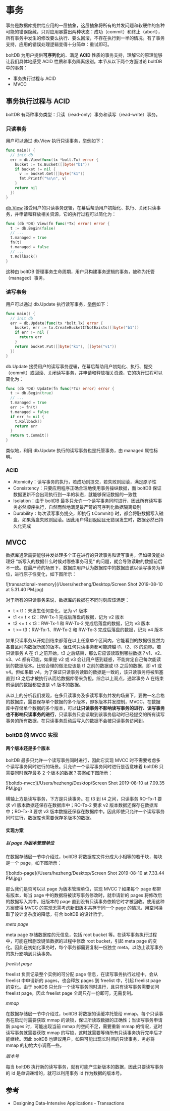# 事务

事务是数据库提供给应用的一层抽象，这层抽象将所有的并发问题和软硬件的各种可能的错误隐藏，只对应用暴露出两种状态：成功（commit）和终止（abort），所有事务中发生的修改要么执行、要么回滚，不存在执行到一半的情况。有了事务支持，应用的错误处理逻辑变得十分简单：重试即可。

boltDB 为用户提供**可序列化**的、满足 **ACID** 性质的事务支持，理解它的原理能够让我们具体地感受 ACID 性质和事务隔离级别。本节从以下两个方面讨论 boltDB 中的事务：

* 事务执行过程与 ACID
* MVCC

## 事务执行过程与 ACID

boltDB 有两种事务类型：只读（read-only）事务和读写（read-write）事务。

### 只读事务

用户可以通过 db.View 执行只读事务，[举例](./tx/exec_example.go)如下：

```go
func main() {
  // init db
  err = db.View(func(tx *bolt.Tx) error {
    bucket := tx.Bucket([]byte("b1"))
    if bucket != nil {
      v := bucket.Get([]byte("k1"))
      fmt.Printf("%s\n", v)
    }
    return nil
  })
}
```

[db.View](https://github.com/boltdb/bolt/blob/master/db.go#L612) 接受用户的只读事务逻辑，在幕后帮助用户初始化、执行、关闭只读事务，并申请和释放相关资源，它的执行过程可以简化为：

```go
func (db *DB) View(fn func(*Tx) error) error {
  t := db.Begin(false)
  // ...
  t.managed = true
  fn(t)
  t.managed = false
  // ...
  t.Rollback()
}
```

这种由 boltDB 管理事务生命周期，用户只构建事务逻辑的事务，被称为托管（managed）事务。

### 读写事务

用户可以通过 db.Update 执行读写事务，[举例](./tx/exec_example.go)如下：

```go
func main() {
  // init db
  err = db.Update(func(tx *bolt.Tx) error {
    bucket, err := tx.CreateBucketIfNotExists([]byte("b1"))
    if err != nil {
      return err
    }
    return bucket.Put([]byte("k1"), []byte("v1"))
  })
}
```

db.Update 接受用户的读写事务逻辑，在幕后帮助用户初始化、执行、提交（commit）或回滚、关闭读写事务，并申请和释放相关资源，它的执行过程可以简化为：

```go
func (db *DB) Update(fn func(*Tx) error) error {
  t := db.Begin(true)
  // ...
  t.managed = true
  err := fn(t)
  t.managed = false
  if err != nil {
    t.Rollback()
    return err
  }
  return t.Commit()
}
```

类似地，利用 db.Update 执行的读写事务也是托管事务，由 managed 属性标明。

### ACID

* Atomicity：读写事务的执行，若成功则提交，若失败则回滚，满足原子性
* Consistency：只要应用程序正确合理地使用事务操纵数据，而 boltDB 保证数据更新不会出现执行到一半的状态，就能够保证数据的一致性
* Isolation：由于 boltDB 最多只允许一个读写事务同时进行，因此所有读写事务必然顺序执行，自然而然地满足最严苛的可序列化数据隔离级别
* Durability：每次读写事务提交，即执行 t.Commit() 时，都会将脏数据写入磁盘，如果落盘失败则回滚。因此用户得到返回且无错误发生时，数据必然已持久化完成

## MVCC

数据库通常需要能够并发处理多个正在进行的只读事务和读写事务，但如果没能处理好 ”新写入的数据什么时候对哪些事务可见“ 的问题，就会导致读取的数据前后不一致。在最严苛的场景下，数据库用户认为数据库中的数据应该以读写事务为单位，进行原子性变化，如下图所示：

![transactional-memory](/Users/hezheng/Desktop/Screen Shot 2019-08-10 at 5.31.40 PM.jpg)

对于所有的只读事务来说，数据库的数据在不同时刻应该满足：

* t < t1：未发生任何变化，记为 v1 版本
* t1 <= t < t2：RW-Tx-1 完成后落盘的数据，记为 v2 版本
* t2 <= t < t3：RW-Tx-1 和 RW-Tx-2 完成后落盘的数据，记为 v3 版本
* t >= t3：RW-Tx-1、RW-Tx-2 和 RW-Tx-3 完成后落盘的数据，记为 v4 版本

如果只读事务从开始到结束都落在以上任意单个区间内，它能看到的数据很显然为各自区间内数据所属的版本。但任何只读事务都可能跨越 t1、t2、t3 的边界。若只读事务 A 在 t1 之前开始，t3 之后结束，那么它应该读取到哪些数据？v1、v2、v3、v4 都有可能，如果是 v2 或 v3 会让用户感到疑惑，不能肯定自己每次能读到的数据版本。比较合理的做法应该是 t1 之前的数据或 t3 之后的数据，即 v1 或 v4。但如果取 v4，为了保证只读事务读取的数据是一致的，该只读事务将被阻塞直到 t3 之后才被执行从而给数据库带来负担。综合以上观点，通常事务 A 在结束前读到的数据都应该是 v1 版本的数据。

从以上的分析我们发现，在多只读事务及多读写事务并发的场景下，要做一名合格的数据库，需要保存单个数据的多个版本，即多版本并发控制，MVCC。在数据库中存储单个数据的多个版本，可以**让只读事务不影响读写事务的进行、读写事务也不影响只读事务的进行**，只读事务只会读取到该事务启动时已经提交的所有读写事务的所有数据，在只读事务启动后写入的数据不会被只读事务访问到。

### boltDB 的 MVCC 实现

#### 两个版本还是多个版本

boltDB 最多只允许一个读写事务同时进行，因此它实现 MVCC 时不需要考虑多个读写事务同时进行的场景。只允许一个读写事务同时进行是否意味着 boltDB 只需要同时保存最多 2 个版本的数据？答案如下图所示：

![boltdb-mvcc](/Users/hezheng/Desktop/Screen Shot 2019-08-10 at 7.09.35 PM.jpg)

横轴上方是读写事务，下方是只读事务。在 t3 到 t4 之间，只读事务 RO-Tx-1 要求 v1 版本数据还保存在数据库中；RO-Tx-2 要求 v2 版本数据还保存在数据库中；RO-Tx-3 要求 v3 版本数据还保存在数据库中。因此即使只允许一个读写事务同时进行，数据库也需要保存多版本的数据。

#### 实现方案

##### 以 page 为版本管理单位

在数据存储层一节中介绍过，boltDB 将数据库文件分成大小相等的若干块，每块是一个 page，如下图所示：

![boltdb-page](/Users/hezheng/Desktop/Screen Shot 2019-08-10 at 7.33.44 PM.jpg)

那么我们是否可以以 page 为版本管理单位，实现 MVCC？如果每个 page 都带有版本，每当 page 中的数据将被读写事务修改时，就申请新的 pages 将修改后的数据写入其中，旧版本的 page 直到没有只读事务依赖它时才被回收。使用这种方案使得 MVCC 的实现无需考虑新旧版本共存于同一个 page 的情况，用空间换取了设计复杂度的降低，符合 boltDB 的设计哲学。

*meta page*

meta page 存储数据库的元信息，包括 root bucket 等。在读写事务执行过程中，可能在增删改键值数据的过程中修改 root bucket，引起 meta page 的变化。因此在初始化事务时，每个事务都需要复制一份独立 meta，以防止读写事务的执行影响到只读事务。

*freelist page*

freelist 负责记录整个实例的可分配 page 信息，在读写事务执行过程中，会从 freelist 中申请新的 pages，也会释放 pages 到 freelist 中，引起 freelist page 的变化。由于 boltDB 只允许一个读写事务同时进行，且只有读写事务需要访问 freelist page，因此 freelist page 全局只存一份即可，无需复制。

*mmap*

在数据存储层一节中介绍过，boltDB 将数据的读缓冲托管给 mmap。每个只读事务在启动时需要获取 mmap 的读锁，保证所读取数据的正确性；当读写事务申请新 pages 时，可能出现当前 mmap 的空间不足，需要重新 mmap 的情况，这时读写事务就需要获取 mmap 的写锁，这时就需要等待所有只读事务执行完毕后才能继续。因此 boltDB 也建议用户，如果可能出现长时间的只读事务，务必将 mmap 的初始大小调高一些。

*版本号*

每当 boltDB 执行新的读写事务，就有可能产生新版本的数据，因此只要读写事务的 id 是单调递增的，就可以利用事务 id 作为数据的版本号。

## 参考

* Designing Data-Intensive Applications - Transactions









